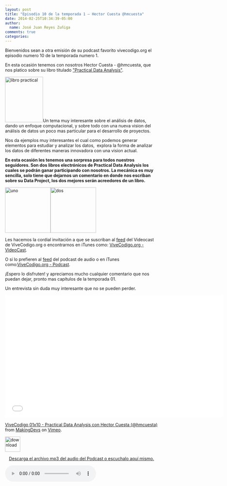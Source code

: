 ```yaml
---
layout: post
title: "Episodio 10 de la temporada 1 – Hector Cuesta @hmcuesta"
date: 2014-02-25T10:34:39-05:00
author:
  name: José Juan Reyes Zuñiga
comments: true
categories: 
---
```


Bienvenidos sean a otra emisión de su podcast favorito vivecodigo.org el episodio numero 10 de la temporada numero 1.

En esta ocasión tenemos con nosotros Hector Cuesta - @hmcuesta, que nos platico sobre su libro titulado <a href="http://www.amazon.com/Practical-Data-Analysis-Hector-Cuesta/dp/1783280999">"Practical Data Analysis"</a>.

<a href="/images/libro-practical.png"><img class="size-thumbnail wp-image-565 alignleft" alt="libro practical" src="/vive-codigo-HugoMigration/images/libro-practical.png" width="125" height="150" /></a>Un tema muy interesante sobre el análisis de datos, dando un enfoque computacional, y sobre todo con una nueva vision del análisis de datos un poco mas particular para el desarrollo de proyectos.

Nos da ejemplos muy interesantes el cual como podemos generar elementos para estudiar y analizar los datos,  explora la forma de analizar los datos de diferentes maneras innovadora con una vision actual.
<!--more-->

<strong>En esta ocasión les tenemos una sorpresa para todos nuestros seguidores. Son dos libros electrónicos de Practical Data Analysis los cuales se podrán ganar participando con nosotros. La mecánica es muy sencilla, solo tiene que dejarnos un comentario en donde nos escriban sobre su Data Project, los dos mejores serán acreedores de un libro.</strong>

<img class="alignleft size-thumbnail wp-image-537" alt="uno" src="/vive-codigo-HugoMigration/images/uno.jpg" width="150" height="150" /><img class="alignleft size-thumbnail wp-image-535" alt="dos" src="/vive-codigo-HugoMigration/images/dos.jpg" width="150" height="150" />

Les hacemos la cordial invitación a que se suscriban al <a href="http://vivecodigo.org/feed.xml">feed</a> del Videocast de ViveCodigo.org o encontrarnos en iTunes como: <a href="https://itunes.apple.com/ca/podcast/vivecodigo.org-videocast/id685052596">ViveCodigo.org - VideoCast</a>.

O si lo prefieren al <a href="http://media.vivecodigo.org.s3.amazonaws.com/podcast-audio/feed.xml">feed</a> del podcast de audio o en iTunes como:<a href="https://itunes.apple.com/mz/podcast/vivecodigo.org-podcast/id722889939">ViveCodigo.org - Podcast</a>.

<!--more-->¡Espero lo disfruten! y apreciamos mucho cualquier comentario que nos puedan dejar, pronto mas capítulos de la temporada 01.

Un entrevista sin duda muy interesante que no se pueden perder.

<iframe src="//player.vimeo.com/video/87502624" height="405" width="720" allowfullscreen="" frameborder="0"></iframe>

<a href="http://vimeo.com/87502624">ViveCodigo 01x10 - Practical Data Analysis con Hector Cuesta (@hmcuesta)</a> from <a href="http://vimeo.com/makingdevs">MakingDevs</a> on <a href="https://vimeo.com">Vimeo</a>.

<a href="http://media.vivecodigo.org.s3.amazonaws.com/podcast-audio/temporada1/ViveCodigo01x10_a.mp3"><img class="aligncenter" alt="download" src="/vive-codigo-HugoMigration/images/download.gif" width="50" height="50" />
<p style="text-align: center;">Descarga el archivo mp3 del audio del Podcast o escuchalo aquí mismo.</p></a>
<audio width="300" height="32" controls="controls"><source src="http://media.vivecodigo.org.s3.amazonaws.com/podcast-audio/temporada1/ViveCodigo01x10_a.mp3" type="audio/mpeg" />
</audio>